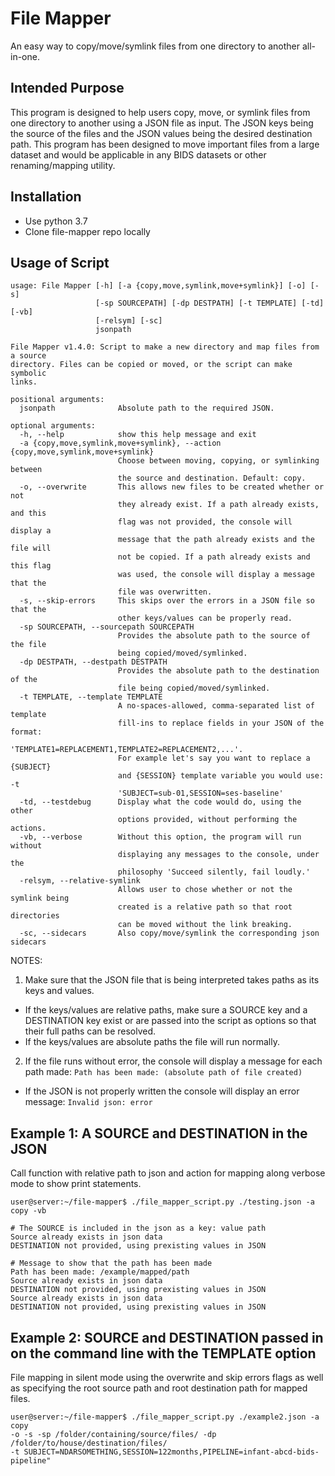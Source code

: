 # File Mapper

An easy way to copy/move/symlink files from one directory to another all-in-one.

## Intended Purpose

This program is designed to help users copy, move, or symlink files from one directory to another using a JSON file as input.  The JSON keys being the source of the files and the JSON values being the desired destination path.  This program has been designed to move important files from a large dataset and would be applicable in any BIDS datasets or other renaming/mapping utility.

## Installation

* Use python 3.7
* Clone file-mapper repo locally

## Usage of Script

```
usage: File Mapper [-h] [-a {copy,move,symlink,move+symlink}] [-o] [-s]
                   [-sp SOURCEPATH] [-dp DESTPATH] [-t TEMPLATE] [-td] [-vb]
                   [-relsym] [-sc]
                   jsonpath

File Mapper v1.4.0: Script to make a new directory and map files from a source
directory. Files can be copied or moved, or the script can make symbolic
links.

positional arguments:
  jsonpath              Absolute path to the required JSON.

optional arguments:
  -h, --help            show this help message and exit
  -a {copy,move,symlink,move+symlink}, --action {copy,move,symlink,move+symlink}
                        Choose between moving, copying, or symlinking between
                        the source and destination. Default: copy.
  -o, --overwrite       This allows new files to be created whether or not
                        they already exist. If a path already exists, and this
                        flag was not provided, the console will display a
                        message that the path already exists and the file will
                        not be copied. If a path already exists and this flag
                        was used, the console will display a message that the
                        file was overwritten.
  -s, --skip-errors     This skips over the errors in a JSON file so that the
                        other keys/values can be properly read.
  -sp SOURCEPATH, --sourcepath SOURCEPATH
                        Provides the absolute path to the source of the file
                        being copied/moved/symlinked.
  -dp DESTPATH, --destpath DESTPATH
                        Provides the absolute path to the destination of the
                        file being copied/moved/symlinked.
  -t TEMPLATE, --template TEMPLATE
                        A no-spaces-allowed, comma-separated list of template
                        fill-ins to replace fields in your JSON of the format:
                        'TEMPLATE1=REPLACEMENT1,TEMPLATE2=REPLACEMENT2,...'.
                        For example let's say you want to replace a {SUBJECT}
                        and {SESSION} template variable you would use: -t
                        'SUBJECT=sub-01,SESSION=ses-baseline'
  -td, --testdebug      Display what the code would do, using the other
                        options provided, without performing the actions.
  -vb, --verbose        Without this option, the program will run without
                        displaying any messages to the console, under the
                        philosophy 'Succeed silently, fail loudly.'
  -relsym, --relative-symlink
                        Allows user to chose whether or not the symlink being
                        created is a relative path so that root directories
                        can be moved without the link breaking.
  -sc, --sidecars       Also copy/move/symlink the corresponding json sidecars
```

NOTES:

1. Make sure that the JSON file that is being interpreted takes paths as its keys and values.

  * If the keys/values are relative paths, make sure a SOURCE key and a DESTINATION key exist or are passed into the script as options so that their full paths can be resolved.
  * If the keys/values are absolute paths the file will run normally.

2. If the file runs without error, the console will display a message for each path made: `Path has been made: (absolute path of file created)`

  * If the JSON is not properly written the console will display an error message: `Invalid json: error`

## Example 1: A SOURCE and DESTINATION in the JSON

Call function with relative path to json and action for mapping along verbose mode to show print statements.

```
user@server:~/file-mapper$ ./file_mapper_script.py ./testing.json -a copy -vb

# The SOURCE is included in the json as a key: value path
Source already exists in json data
DESTINATION not provided, using prexisting values in JSON

# Message to show that the path has been made
Path has been made: /example/mapped/path
Source already exists in json data
DESTINATION not provided, using prexisting values in JSON
Source already exists in json data
DESTINATION not provided, using prexisting values in JSON
```

## Example 2: SOURCE and DESTINATION passed in on the command line with the TEMPLATE option

File mapping in silent mode using the overwrite and skip errors flags as well as specifying the root source path and root destination path for mapped files.

```
user@server:~/file-mapper$ ./file_mapper_script.py ./example2.json -a copy
-o -s -sp /folder/containing/source/files/ -dp /folder/to/house/destination/files/
-t SUBJECT=NDARSOMETHING,SESSION=122months,PIPELINE=infant-abcd-bids-pipeline"
```
